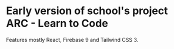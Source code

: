 # Early version of school's project ARC - Learn to Code
Features mostly React, Firebase 9 and Tailwind CSS 3.